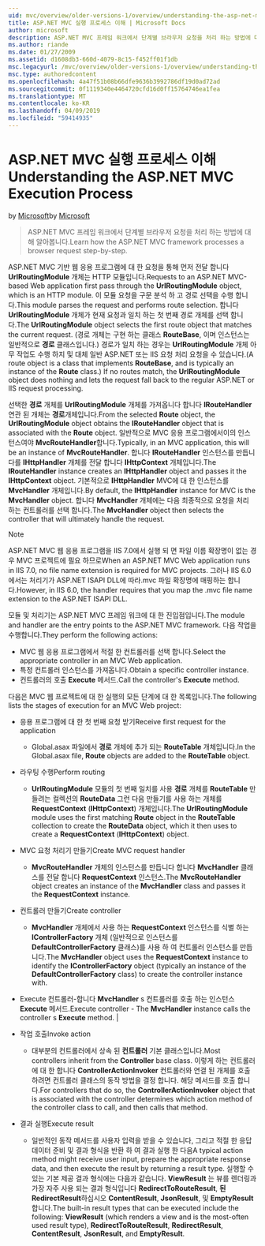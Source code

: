 ```yaml
---
uid: mvc/overview/older-versions-1/overview/understanding-the-asp-net-mvc-execution-process
title: ASP.NET MVC 실행 프로세스 이해 | Microsoft Docs
author: microsoft
description: ASP.NET MVC 프레임 워크에서 단계별 브라우저 요청을 처리 하는 방법에 대해 알아봅니다.
ms.author: riande
ms.date: 01/27/2009
ms.assetid: d1608db3-660d-4079-8c15-f452ff01f1db
msc.legacyurl: /mvc/overview/older-versions-1/overview/understanding-the-asp-net-mvc-execution-process
msc.type: authoredcontent
ms.openlocfilehash: 4a47f51b08b66dfe9636b3992786df19d0ad72ad
ms.sourcegitcommit: 0f1119340e4464720cfd16d0ff15764746ea1fea
ms.translationtype: MT
ms.contentlocale: ko-KR
ms.lasthandoff: 04/09/2019
ms.locfileid: "59414935"
---
```

# <a name="understanding-the-aspnet-mvc-execution-process"></a><span data-ttu-id="7dc7a-103">ASP.NET MVC 실행 프로세스 이해</span><span class="sxs-lookup"><span data-stu-id="7dc7a-103">Understanding the ASP.NET MVC Execution Process</span></span>

<span data-ttu-id="7dc7a-104">by [Microsoft](https://github.com/microsoft)</span><span class="sxs-lookup"><span data-stu-id="7dc7a-104">by [Microsoft](https://github.com/microsoft)</span></span>

> <span data-ttu-id="7dc7a-105">ASP.NET MVC 프레임 워크에서 단계별 브라우저 요청을 처리 하는 방법에 대해 알아봅니다.</span><span class="sxs-lookup"><span data-stu-id="7dc7a-105">Learn how the ASP.NET MVC framework processes a browser request step-by-step.</span></span>


<span data-ttu-id="7dc7a-106">ASP.NET MVC 기반 웹 응용 프로그램에 대 한 요청을 통해 먼저 전달 합니다 **UrlRoutingModule** 개체는 HTTP 모듈입니다.</span><span class="sxs-lookup"><span data-stu-id="7dc7a-106">Requests to an ASP.NET MVC-based Web application first pass through the **UrlRoutingModule** object, which is an HTTP module.</span></span> <span data-ttu-id="7dc7a-107">이 모듈 요청을 구문 분석 하 고 경로 선택을 수행 합니다.</span><span class="sxs-lookup"><span data-stu-id="7dc7a-107">This module parses the request and performs route selection.</span></span> <span data-ttu-id="7dc7a-108">합니다 **UrlRoutingModule** 개체가 현재 요청과 일치 하는 첫 번째 경로 개체를 선택 합니다.</span><span class="sxs-lookup"><span data-stu-id="7dc7a-108">The **UrlRoutingModule** object selects the first route object that matches the current request.</span></span> <span data-ttu-id="7dc7a-109">(경로 개체는 구현 하는 클래스 **RouteBase**, 이며 인스턴스는 일반적으로 **경로** 클래스입니다.) 경로가 일치 하는 경우는 **UrlRoutingModule** 개체 아무 작업도 수행 하지 및 대체 일반 ASP.NET 또는 IIS 요청 처리 요청을 수 있습니다.</span><span class="sxs-lookup"><span data-stu-id="7dc7a-109">(A route object is a class that implements **RouteBase**, and is typically an instance of the **Route** class.) If no routes match, the **UrlRoutingModule** object does nothing and lets the request fall back to the regular ASP.NET or IIS request processing.</span></span>

<span data-ttu-id="7dc7a-110">선택한 **경로** 개체를 **UrlRoutingModule** 개체를 가져옵니다 합니다 **IRouteHandler** 연관 된 개체는 **경로**개체입니다.</span><span class="sxs-lookup"><span data-stu-id="7dc7a-110">From the selected **Route** object, the **UrlRoutingModule** object obtains the **IRouteHandler** object that is associated with the **Route** object.</span></span> <span data-ttu-id="7dc7a-111">일반적으로 MVC 응용 프로그램에서이의 인스턴스여야 **MvcRouteHandler**합니다.</span><span class="sxs-lookup"><span data-stu-id="7dc7a-111">Typically, in an MVC application, this will be an instance of **MvcRouteHandler**.</span></span> <span data-ttu-id="7dc7a-112">합니다 **IRouteHandler** 인스턴스를 만듭니다를 **IHttpHandler** 개체를 전달 합니다 **IHttpContext** 개체입니다.</span><span class="sxs-lookup"><span data-stu-id="7dc7a-112">The **IRouteHandler** instance creates an **IHttpHandler** object and passes it the **IHttpContext** object.</span></span> <span data-ttu-id="7dc7a-113">기본적으로 **IHttpHandler** MVC에 대 한 인스턴스를 **MvcHandler** 개체입니다.</span><span class="sxs-lookup"><span data-stu-id="7dc7a-113">By default, the **IHttpHandler** instance for MVC is the **MvcHandler** object.</span></span> <span data-ttu-id="7dc7a-114">합니다 **MvcHandler** 개체에는 다음 최종적으로 요청을 처리 하는 컨트롤러를 선택 합니다.</span><span class="sxs-lookup"><span data-stu-id="7dc7a-114">The **MvcHandler** object then selects the controller that will ultimately handle the request.</span></span>

> [!NOTE]
> <span data-ttu-id="7dc7a-115">ASP.NET MVC 웹 응용 프로그램을 IIS 7.0에서 실행 되 면 파일 이름 확장명이 없는 경우 MVC 프로젝트에 필요 하므로</span><span class="sxs-lookup"><span data-stu-id="7dc7a-115">When an ASP.NET MVC Web application runs in IIS 7.0, no file name extension is required for MVC projects.</span></span> <span data-ttu-id="7dc7a-116">그러나 IIS 6.0에서는 처리기가 ASP.NET ISAPI DLL에 따라.mvc 파일 확장명에 매핑하는 합니다.</span><span class="sxs-lookup"><span data-stu-id="7dc7a-116">However, in IIS 6.0, the handler requires that you map the .mvc file name extension to the ASP.NET ISAPI DLL.</span></span>


<span data-ttu-id="7dc7a-117">모듈 및 처리기는 ASP.NET MVC 프레임 워크에 대 한 진입점입니다.</span><span class="sxs-lookup"><span data-stu-id="7dc7a-117">The module and handler are the entry points to the ASP.NET MVC framework.</span></span> <span data-ttu-id="7dc7a-118">다음 작업을 수행합니다.</span><span class="sxs-lookup"><span data-stu-id="7dc7a-118">They perform the following actions:</span></span>

- <span data-ttu-id="7dc7a-119">MVC 웹 응용 프로그램에서 적절 한 컨트롤러를 선택 합니다.</span><span class="sxs-lookup"><span data-stu-id="7dc7a-119">Select the appropriate controller in an MVC Web application.</span></span>
- <span data-ttu-id="7dc7a-120">특정 컨트롤러 인스턴스를 가져옵니다.</span><span class="sxs-lookup"><span data-stu-id="7dc7a-120">Obtain a specific controller instance.</span></span>
- <span data-ttu-id="7dc7a-121">컨트롤러의 호출 **Execute** 메서드.</span><span class="sxs-lookup"><span data-stu-id="7dc7a-121">Call the controller's **Execute** method.</span></span>

<span data-ttu-id="7dc7a-122">다음은 MVC 웹 프로젝트에 대 한 실행의 모든 단계에 대 한 목록입니다.</span><span class="sxs-lookup"><span data-stu-id="7dc7a-122">The following lists the stages of execution for an MVC Web project:</span></span>

- <span data-ttu-id="7dc7a-123">응용 프로그램에 대 한 첫 번째 요청 받기</span><span class="sxs-lookup"><span data-stu-id="7dc7a-123">Receive first request for the application</span></span> 

    - <span data-ttu-id="7dc7a-124">Global.asax 파일에서 **경로** 개체에 추가 되는 **RouteTable** 개체입니다.</span><span class="sxs-lookup"><span data-stu-id="7dc7a-124">In the Global.asax file, **Route** objects are added to the **RouteTable** object.</span></span>
- <span data-ttu-id="7dc7a-125">라우팅 수행</span><span class="sxs-lookup"><span data-stu-id="7dc7a-125">Perform routing</span></span> 

    - <span data-ttu-id="7dc7a-126">**UrlRoutingModule** 모듈의 첫 번째 일치를 사용 **경로** 개체를 **RouteTable** 만들려는 컬렉션의 **RouteData** 그런 다음 만들기를 사용 하는 개체를 **RequestContext** (**IHttpContext**) 개체입니다.</span><span class="sxs-lookup"><span data-stu-id="7dc7a-126">The **UrlRoutingModule** module uses the first matching **Route** object in the **RouteTable** collection to create the **RouteData** object, which it then uses to create a **RequestContext** (**IHttpContext**) object.</span></span>
- <span data-ttu-id="7dc7a-127">MVC 요청 처리기 만들기</span><span class="sxs-lookup"><span data-stu-id="7dc7a-127">Create MVC request handler</span></span> 

    - <span data-ttu-id="7dc7a-128">**MvcRouteHandler** 개체의 인스턴스를 만듭니다 합니다 **MvcHandler** 클래스를 전달 합니다 **RequestContext** 인스턴스.</span><span class="sxs-lookup"><span data-stu-id="7dc7a-128">The **MvcRouteHandler** object creates an instance of the **MvcHandler** class and passes it the **RequestContext** instance.</span></span>
- <span data-ttu-id="7dc7a-129">컨트롤러 만들기</span><span class="sxs-lookup"><span data-stu-id="7dc7a-129">Create controller</span></span> 

    - <span data-ttu-id="7dc7a-130">**MvcHandler** 개체에서 사용 하는 **RequestContext** 인스턴스를 식별 하는 **IControllerFactory** 개체 (일반적으로 인스턴스를  **DefaultControllerFactory** 클래스)를 사용 하 여 컨트롤러 인스턴스를 만듭니다.</span><span class="sxs-lookup"><span data-stu-id="7dc7a-130">The **MvcHandler** object uses the **RequestContext** instance to identify the **IControllerFactory** object (typically an instance of the **DefaultControllerFactory** class) to create the controller instance with.</span></span>
- <span data-ttu-id="7dc7a-131">Execute 컨트롤러-합니다 **MvcHandler** s 컨트롤러를 호출 하는 인스턴스 **Execute** 메서드.</span><span class="sxs-lookup"><span data-stu-id="7dc7a-131">Execute controller - The **MvcHandler** instance calls the controller s **Execute** method.</span></span> |
- <span data-ttu-id="7dc7a-132">작업 호출</span><span class="sxs-lookup"><span data-stu-id="7dc7a-132">Invoke action</span></span> 

    - <span data-ttu-id="7dc7a-133">대부분의 컨트롤러에서 상속 된 **컨트롤러** 기본 클래스입니다.</span><span class="sxs-lookup"><span data-stu-id="7dc7a-133">Most controllers inherit from the **Controller** base class.</span></span> <span data-ttu-id="7dc7a-134">이렇게 하는 컨트롤러에 대 한 합니다 **ControllerActionInvoker** 컨트롤러와 연결 된 개체를 호출 하려면 컨트롤러 클래스의 동작 방법을 결정 합니다. 해당 메서드를 호출 합니다.</span><span class="sxs-lookup"><span data-stu-id="7dc7a-134">For controllers that do so, the **ControllerActionInvoker** object that is associated with the controller determines which action method of the controller class to call, and then calls that method.</span></span>
- <span data-ttu-id="7dc7a-135">결과 실행</span><span class="sxs-lookup"><span data-stu-id="7dc7a-135">Execute result</span></span> 

    - <span data-ttu-id="7dc7a-136">일반적인 동작 메서드를 사용자 입력을 받을 수 있습니다, 그리고 적절 한 응답 데이터 준비 및 결과 형식을 반환 하 여 결과 실행 한 다음</span><span class="sxs-lookup"><span data-stu-id="7dc7a-136">A typical action method might receive user input, prepare the appropriate response data, and then execute the result by returning a result type.</span></span> <span data-ttu-id="7dc7a-137">실행할 수 있는 기본 제공 결과 형식에는 다음과 같습니다. **ViewResult** 는 뷰를 렌더링과 가장 자주 사용 되는 결과 형식입니다 **RedirectToRouteResult**, **된 RedirectResult**하십시오 **ContentResult**,  **JsonResult**, 및 **EmptyResult**합니다.</span><span class="sxs-lookup"><span data-stu-id="7dc7a-137">The built-in result types that can be executed include the following: **ViewResult** (which renders a view and is the most-often used result type), **RedirectToRouteResult**, **RedirectResult**, **ContentResult**, **JsonResult**, and **EmptyResult**.</span></span>
